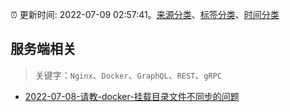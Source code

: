 :alarm_clock: 更新时间: 2022-07-09 02:57:41。[来源分类](../README.md)、[标签分类](../TAGS.md)、[时间分类](../TIMELINE.md)

## 服务端相关


> 关键字：`Nginx`、`Docker`、`GraphQL`、`REST`、`gRPC`



- [2022-07-08-请教-docker-挂载目录文件不同步的问题](https://www.v2ex.com/t/865029) 
